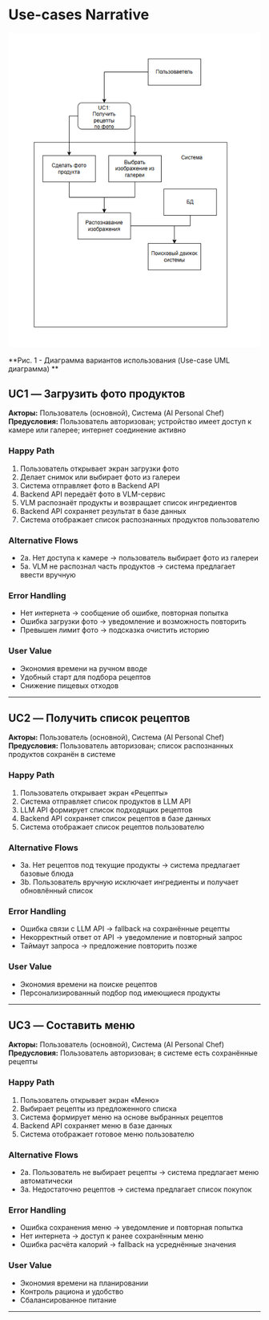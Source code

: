 # Use-cases Narrative

![USE-CASE_DIAGRAM](use_case.png)

**Рис. 1 - Диаграмма вариантов использования (Use-case UML диаграмма) **
## UC1 — Загрузить фото продуктов

**Акторы:** Пользователь (основной), Система (AI Personal Chef)  
**Предусловия:** Пользователь авторизован; устройство имеет доступ к камере или галерее; интернет соединение активно  

### Happy Path
1. Пользователь открывает экран загрузки фото  
2. Делает снимок или выбирает фото из галереи  
3. Система отправляет фото в Backend API  
4. Backend API передаёт фото в VLM-сервис  
5. VLM распознаёт продукты и возвращает список ингредиентов  
6. Backend API сохраняет результат в базе данных  
7. Система отображает список распознанных продуктов пользователю  

### Alternative Flows
- 2a. Нет доступа к камере → пользователь выбирает фото из галереи  
- 5a. VLM не распознал часть продуктов → система предлагает ввести вручную  

### Error Handling
- Нет интернета → сообщение об ошибке, повторная попытка  
- Ошибка загрузки фото → уведомление и возможность повторить  
- Превышен лимит фото → подсказка очистить историю  

### User Value
- Экономия времени на ручном вводе  
- Удобный старт для подбора рецептов  
- Снижение пищевых отходов  

---

## UC2 — Получить список рецептов

**Акторы:** Пользователь (основной), Система (AI Personal Chef)  
**Предусловия:** Пользователь авторизован; список распознанных продуктов сохранён в системе  

### Happy Path
1. Пользователь открывает экран «Рецепты»  
2. Система отправляет список продуктов в LLM API  
3. LLM API формирует список подходящих рецептов  
4. Backend API сохраняет список рецептов в базе данных  
5. Система отображает список рецептов пользователю  

### Alternative Flows
- 3a. Нет рецептов под текущие продукты → система предлагает базовые блюда  
- 3b. Пользователь вручную исключает ингредиенты и получает обновлённый список  

### Error Handling
- Ошибка связи с LLM API → fallback на сохранённые рецепты  
- Некорректный ответ от API → уведомление и повторный запрос  
- Таймаут запроса → предложение повторить позже  

### User Value
- Экономия времени на поиске рецептов  
- Персонализированный подбор под имеющиеся продукты  

---

## UC3 — Составить меню

**Акторы:** Пользователь (основной), Система (AI Personal Chef)  
**Предусловия:** Пользователь авторизован; в системе есть сохранённые рецепты  

### Happy Path
1. Пользователь открывает экран «Меню»  
2. Выбирает рецепты из предложенного списка  
3. Система формирует меню на основе выбранных рецептов  
4. Backend API сохраняет меню в базе данных  
5. Система отображает готовое меню пользователю  

### Alternative Flows
- 2a. Пользователь не выбирает рецепты → система предлагает меню автоматически  
- 3a. Недостаточно рецептов → система предлагает список покупок  

### Error Handling
- Ошибка сохранения меню → уведомление и повторная попытка  
- Нет интернета → доступ к ранее сохранённым меню  
- Ошибка расчёта калорий → fallback на усреднённые значения  

### User Value
- Экономия времени на планировании  
- Контроль рациона и удобство  
- Сбалансированное питание  

---


